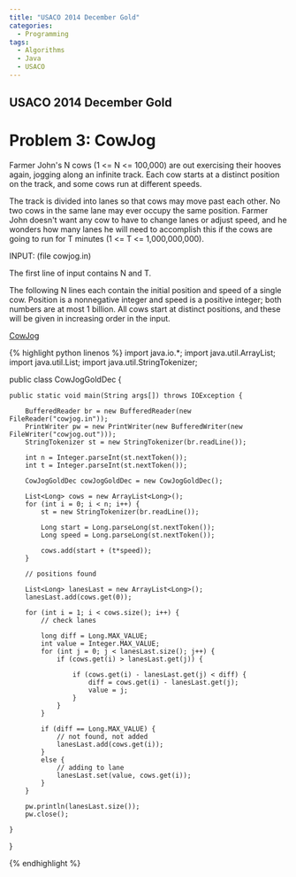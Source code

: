 ```yaml
---
title: "USACO 2014 December Gold"
categories:
  - Programming
tags:
  - Algorithms
  - Java
  - USACO
---
```


## USACO 2014 December Gold

# Problem 3: CowJog

Farmer John's N cows (1 <= N <= 100,000) are out exercising their
hooves again, jogging along an infinite track.  Each cow starts at a
distinct position on the track, and some cows run at different speeds.

The track is divided into lanes so that cows may move past each other.
No two cows in the same lane may ever occupy the same position.
Farmer John doesn't want any cow to have to change lanes or adjust
speed, and he wonders how many lanes he will need to accomplish this
if the cows are going to run for T minutes (1 <= T <= 1,000,000,000).

INPUT: (file cowjog.in)

The first line of input contains N and T.

The following N lines each contain the initial position and speed of a
single cow.  Position is a nonnegative integer and speed is a positive
integer; both numbers are at most 1 billion.  All cows start at
distinct positions, and these will be given in increasing order in the
input.

[CowJog](http://www.usaco.org/index.php?page=viewproblem2&cpid=496)


{% highlight python linenos %}
import java.io.*;
import java.util.ArrayList;
import java.util.List;
import java.util.StringTokenizer;


public class CowJogGoldDec {

    public static void main(String args[]) throws IOException {

        BufferedReader br = new BufferedReader(new FileReader("cowjog.in"));
        PrintWriter pw = new PrintWriter(new BufferedWriter(new FileWriter("cowjog.out")));
        StringTokenizer st = new StringTokenizer(br.readLine());

        int n = Integer.parseInt(st.nextToken());
        int t = Integer.parseInt(st.nextToken());

        CowJogGoldDec cowJogGoldDec = new CowJogGoldDec();

        List<Long> cows = new ArrayList<Long>();
        for (int i = 0; i < n; i++) {
            st = new StringTokenizer(br.readLine());

            Long start = Long.parseLong(st.nextToken());
            Long speed = Long.parseLong(st.nextToken());

            cows.add(start + (t*speed));
        }

        // positions found

        List<Long> lanesLast = new ArrayList<Long>();
        lanesLast.add(cows.get(0));

        for (int i = 1; i < cows.size(); i++) {
            // check lanes

            long diff = Long.MAX_VALUE;
            int value = Integer.MAX_VALUE;
            for (int j = 0; j < lanesLast.size(); j++) {
                if (cows.get(i) > lanesLast.get(j)) {

                    if (cows.get(i) - lanesLast.get(j) < diff) {
                        diff = cows.get(i) - lanesLast.get(j);
                        value = j;
                    }
                }
            }

            if (diff == Long.MAX_VALUE) {
                // not found, not added
                lanesLast.add(cows.get(i));
            }
            else {
                // adding to lane
                lanesLast.set(value, cows.get(i));
            }
        }

        pw.println(lanesLast.size());
        pw.close();

    }


}

{% endhighlight %}
